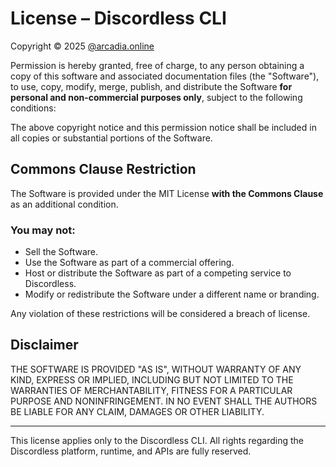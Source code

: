 # License – Discordless CLI

Copyright © 2025 [@arcadia.online](https://github.com/LogsCord/Discordless)

Permission is hereby granted, free of charge, to any person obtaining a copy of this software and associated documentation files (the "Software"), to use, copy, modify, merge, publish, and distribute the Software **for personal and non-commercial purposes only**, subject to the following conditions:

The above copyright notice and this permission notice shall be included in all copies or substantial portions of the Software.

## Commons Clause Restriction

The Software is provided under the MIT License **with the Commons Clause** as an additional condition.

### You may not:
- Sell the Software.
- Use the Software as part of a commercial offering.
- Host or distribute the Software as part of a competing service to Discordless.
- Modify or redistribute the Software under a different name or branding.

Any violation of these restrictions will be considered a breach of license.

## Disclaimer

THE SOFTWARE IS PROVIDED "AS IS", WITHOUT WARRANTY OF ANY KIND, EXPRESS OR IMPLIED, INCLUDING BUT NOT LIMITED TO THE WARRANTIES OF MERCHANTABILITY, FITNESS FOR A PARTICULAR PURPOSE AND NONINFRINGEMENT. IN NO EVENT SHALL THE AUTHORS BE LIABLE FOR ANY CLAIM, DAMAGES OR OTHER LIABILITY.

---

This license applies only to the Discordless CLI.
All rights regarding the Discordless platform, runtime, and APIs are fully reserved.
